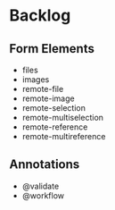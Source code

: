 # Backlog
## Form Elements

* files
* images
* remote-file
* remote-image
* remote-selection
* remote-multiselection
* remote-reference
* remote-multireference

## Annotations
* @validate
* @workflow
